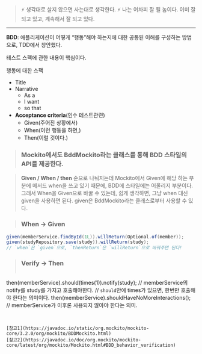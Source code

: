 > ⚡ 생각대로 살지 않으면 사는대로 생각한다.
> ⚡ 나는 어차피 잘 될 놈이다. 이미 잘 되고 있고, 계속해서 잘 되고 있다.

---

**BDD**: 애플리케이션이 어떻게 “행동”해야 하는지에 대한 공통된 이해를 구성하는 방법으로, TDD에서 창안했다.

테스트 스펙에 관한 내용이 핵심이다.

행동에 대한 스팩
* Title
* Narrative
  * As a
  * I want
  * so that
* **Acceptance criteria**(인수 테스트관련)
  * Given(주어진 상황에서)
  * When(이런 행동을 하면,)
  * Then(이럴 것이다.)

>### Mockito에서도 BddMockito라는 클래스를 통해 BDD 스타일의 API를 제공한다.

>**Given / When / then** 순으로 나눠지는데 Mockito에서 Given에 해당 하는 부분에 메서드 when을 쓰고 있기 때문에, BDD에 스타일에는 어울리지 부분이다.
> 그래서 When을 Given으로 바꿀 수 있는데, 쉽게 생각하면, 그냥 when 대신 given을 사용하면 된다.
> given은 BddMockito라는 클래스로부터 사용할 수 있다.

> ### When -> Given
```java 
given(memberService.findById(1L)).willReturn(Optional.of(member));
given(studyRepository.save(study)).willReturn(study);
// `when`은 `given`으로, `thenReturn`은 `willReturn`으로 바꿔주면 된다!
```


> ### Verify -> Then
>> ```java
then(memberService).should(times(1)).notify(study);
// memberService의 notify를 study를 가지고 호출해야한다.
// `should`안에 times가 있으면, 한번만 호출해야 한다는 의미이다.
then(memberService).shouldHaveNoMoreInteractions();
// memberService가 이후론 사용되지 않아야 한다는 의미.
```


[참고1](https://javadoc.io/static/org.mockito/mockito-core/3.2.0/org/mockito/BDDMockito.html)
[참고2](https://javadoc.io/doc/org.mockito/mockito-core/latest/org/mockito/Mockito.html#BDD_behavior_verification)
